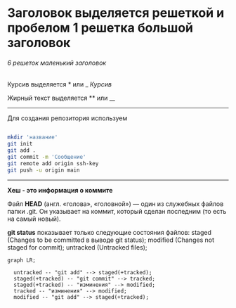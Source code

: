 # Заголовок выделяется решеткой и пробелом 1 решетка большой заголовок

###### 6 решеток маленький заголовок

Курсив выделяется * или  _  *Курсив*

Жирный текст выделяется ** или  __

---

Для создания репозитория используем 

```bash

mkdir 'название'
git init
git add .
git commit -m 'Сообщение'
git remote add origin ssh-key
git push -u origin main
```
---

**Хеш - это информация о коммите**

Файл **HEAD** (англ. «голова», «головной») — один из служебных файлов папки .git. Он указывает на коммит, который сделан последним (то есть на самый новый).

**git status** показывает только следующие состояния файлов:
staged (Changes to be committed в выводе git status);
modified (Changes not staged for commit);
untracked (Untracked files);

```mermaid
graph LR;
  
  untracked -- "git add" --> staged(+tracked);
  staged(+tracked) -- "git commit" --> tracked;
  staged(+tracked) -- "изминения" --> modified;
  tracked -- "изминения" --> modified;
  modified -- "git add" --> staged(+tracked);

```

